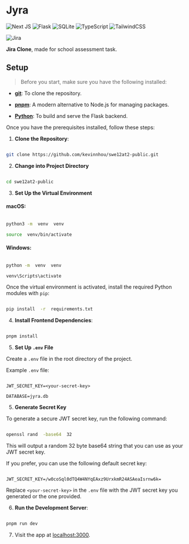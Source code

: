 #  Jyra

![Next JS](https://img.shields.io/badge/Next-black?style=for-the-badge&logo=next.js&logoColor=white)
![Flask](https://img.shields.io/badge/flask-%23000.svg?style=for-the-badge&logo=flask&logoColor=white)
![SQLite](https://img.shields.io/badge/sqlite-%2307405e.svg?style=for-the-badge&logo=sqlite&logoColor=white)
![TypeScript](https://img.shields.io/badge/typescript-%23007ACC.svg?style=for-the-badge&logo=typescript&logoColor=white)
![TailwindCSS](https://img.shields.io/badge/tailwindcss-%2338B2AC.svg?style=for-the-badge&logo=tailwind-css&logoColor=white)

![Jira](https://img.shields.io/badge/jira-%230A0FFF.svg?style=for-the-badge&logo=jira&logoColor=white)

**Jira Clone**, made for school assessment task.

##  Setup

> Before you start, make sure you have the following installed:

-  [**git**](https://git-scm.com/downloads): To clone the repository.

-  [**pnpm**](https://pnpm.io/installation): A modern alternative to Node.js for managing packages.

-  [**Python**](https://www.python.org/downloads): To build and serve the Flask backend.

Once you have the prerequisites installed, follow these steps:

1.  **Clone the Repository**:

```zsh

git clone https://github.com/kevinnhou/swe12at2-public.git

```

2.  **Change into Project Directory**

```zsh

cd swe12at2-public

```

3. **Set Up the Virtual Environment**

####  macOS:

```bash

python3 -m  venv  venv

source  venv/bin/activate

```

####  Windows:

```bash

python -m  venv  venv

venv\Scripts\activate

```

Once the virtual environment is activated, install the required Python modules with `pip`:

```bash

pip install  -r  requirements.txt

```

4.  **Install Frontend Dependencies**:

```zsh

pnpm install

```

5. **Set Up `.env` File**

Create a `.env` file in the root directory of the project.

Example `.env` file:

```

JWT_SECRET_KEY=<your-secret-key>

DATABASE=jyra.db

```

5. **Generate Secret Key**

To generate a secure JWT secret key, run the following command:

```zsh

openssl rand  -base64  32

```

This will output a random 32 byte base64 string that you can use as your JWT secret key.

If you prefer, you can use the following default secret key:

```

JWT_SECRET_KEY=/w0coSql0dTQ4W4NYqEAxz9UrxkmR24ASAeaIsrnw6k=

```

Replace `<your-secret-key>` in the `.env` file with the JWT secret key you generated or the one provided.

6.  **Run the Development Server**:

```zsh

pnpm run dev

```

7. Visit the app at [localhost:3000](http://localhost:3000).
